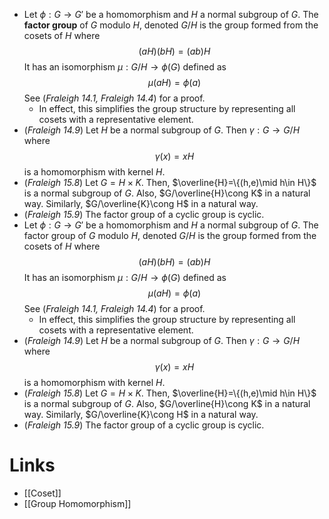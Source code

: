 * Let $\phi: G\to G'$ be a homomorphism and $H$ a normal subgroup of $G$. The **factor group** of $G$ modulo $H$, denoted $G/H$ is the group formed from the cosets of $H$ where 
  $$(aH)(bH)=(ab)H$$
  It has an isomorphism $\mu:G/H\to \phi(G)$ defined as 
  $$\mu(aH)=\phi(a)$$
  See (*Fraleigh 14.1, Fraleigh 14.4*) for a proof. 
	* In effect, this simplifies the group structure by representing all cosets with a representative element.
* (*Fraleigh 14.9*)  Let $H$ be a normal subgroup of $G$. Then $\gamma : G\to G/H$ where 
  $$\gamma(x)=xH$$
  is a homomorphism with kernel $H$.
* (*Fraleigh 15.8*) Let $G=H\times K$. Then, $\overline{H}=\{(h,e)\mid h\in H\}$ is a normal subgroup of $G$. Also, $G/\overline{H}\cong K$ in a natural way. Similarly, $G/\overline{K}\cong H$ in a natural way. 
* (*Fraleigh 15.9*) The factor group of a cyclic group is cyclic. 
* Let $\phi: G\to G'$ be a homomorphism and $H$ a normal subgroup of $G$. The factor group of $G$ modulo $H$, denoted $G/H$ is the group formed from the cosets of $H$ where 
  $$(aH)(bH)=(ab)H$$
  It has an isomorphism $\mu:G/H\to \phi(G)$ defined as 
  $$\mu(aH)=\phi(a)$$
  See (*Fraleigh 14.1, Fraleigh 14.4*) for a proof. 
	* In effect, this simplifies the group structure by representing all cosets with a representative element.
* (*Fraleigh 14.9*) Let $H$ be a normal subgroup of $G$. Then $\gamma : G\to G/H$ where 
  $$\gamma(x)=xH$$
  is a homomorphism with kernel $H$.
* (*Fraleigh 15.8*) Let $G=H\times K$. Then, $\overline{H}=\{(h,e)\mid h\in H\}$ is a normal subgroup of $G$. Also, $G/\overline{H}\cong K$ in a natural way. Similarly, $G/\overline{K}\cong H$ in a natural way. 
* (*Fraleigh 15.9*) The factor group of a cyclic group is cyclic. 
# Links
* [[Coset]]
* [[Group Homomorphism]]